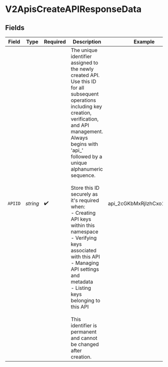 # V2ApisCreateAPIResponseData


## Fields

| Field                                                                                                                                                                                                                                                                                                                                                                                                                                                                                                                | Type                                                                                                                                                                                                                                                                                                                                                                                                                                                                                                                 | Required                                                                                                                                                                                                                                                                                                                                                                                                                                                                                                             | Description                                                                                                                                                                                                                                                                                                                                                                                                                                                                                                          | Example                                                                                                                                                                                                                                                                                                                                                                                                                                                                                                              |
| -------------------------------------------------------------------------------------------------------------------------------------------------------------------------------------------------------------------------------------------------------------------------------------------------------------------------------------------------------------------------------------------------------------------------------------------------------------------------------------------------------------------- | -------------------------------------------------------------------------------------------------------------------------------------------------------------------------------------------------------------------------------------------------------------------------------------------------------------------------------------------------------------------------------------------------------------------------------------------------------------------------------------------------------------------- | -------------------------------------------------------------------------------------------------------------------------------------------------------------------------------------------------------------------------------------------------------------------------------------------------------------------------------------------------------------------------------------------------------------------------------------------------------------------------------------------------------------------- | -------------------------------------------------------------------------------------------------------------------------------------------------------------------------------------------------------------------------------------------------------------------------------------------------------------------------------------------------------------------------------------------------------------------------------------------------------------------------------------------------------------------- | -------------------------------------------------------------------------------------------------------------------------------------------------------------------------------------------------------------------------------------------------------------------------------------------------------------------------------------------------------------------------------------------------------------------------------------------------------------------------------------------------------------------- |
| `APIID`                                                                                                                                                                                                                                                                                                                                                                                                                                                                                                              | *string*                                                                                                                                                                                                                                                                                                                                                                                                                                                                                                             | :heavy_check_mark:                                                                                                                                                                                                                                                                                                                                                                                                                                                                                                   | The unique identifier assigned to the newly created API.<br/>Use this ID for all subsequent operations including key creation, verification, and API management.<br/>Always begins with 'api_' followed by a unique alphanumeric sequence.<br/><br/>Store this ID securely as it's required when:<br/>- Creating API keys within this namespace<br/>- Verifying keys associated with this API<br/>- Managing API settings and metadata<br/>- Listing keys belonging to this API<br/><br/>This identifier is permanent and cannot be changed after creation.<br/> | api_2cGKbMxRjIzhCxo1IdjH3a                                                                                                                                                                                                                                                                                                                                                                                                                                                                                           |